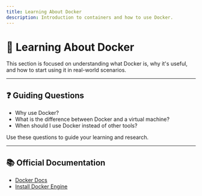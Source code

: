 ```yaml
---
title: Learning About Docker
description: Introduction to containers and how to use Docker.
---
```


# 🐳 Learning About Docker

This section is focused on understanding what Docker is, why it's useful, and how to start using it in real-world scenarios.

---

## ❓ Guiding Questions

- Why use Docker?
- What is the difference between Docker and a virtual machine?
- When should I use Docker instead of other tools?

Use these questions to guide your learning and research.

---

## 📚 Official Documentation

- [Docker Docs](https://docs.docker.com/)
- [Install Docker Engine](https://docs.docker.com/engine/)
